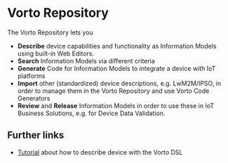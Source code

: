
# Vorto Repository

The Vorto Repository lets you

 * **Describe** device capabilities and functionality as Information Models using built-in Web Editors.
 * **Search** Information Models via different criteria
 * **Generate** Code for Information Models to integrate a device with IoT platforms
 * **Import** other (standardized) device descriptions, e.g. LwM2M/IPSO, in order to manage them in the Vorto Repository and use Vorto Code Generators
 * **Review** and **Release** Information Models in order to use these in IoT Business Solutions, e.g. for Device Data Validation.


## Further links

* [Tutorial](../docs/tutorials/describe_tisensor.md) about how to describe device with the Vorto DSL